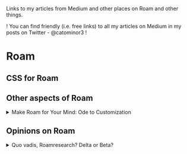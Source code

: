 Links to my articles from Medium and other places on Roam and other things.

! You can find friendly (i.e. free links) to all my articles on Medium in my posts on Twitter - @catominor3 !

# Roam 

## CSS for Roam


## Other aspects of Roam
<details>
  <summary>Make Roam for Your Mind: Ode to Customization</summary>
[Story on Medium](https://catominor3.medium.com/make-roam-for-your-mind-9e7f09e6a7b0)
Published on Sep 13, 2020

  </details>



## Opinions on Roam
<details>
  <summary>Quo vadis, Roamresearch? Delta or Beta?</summary>
  [Story on Medium]((https://catominor3.medium.com/quo-vadis-roamresearch-delta-or-beta-4c598d463e86)
  Published on Sep 6, 2020
  </details>
